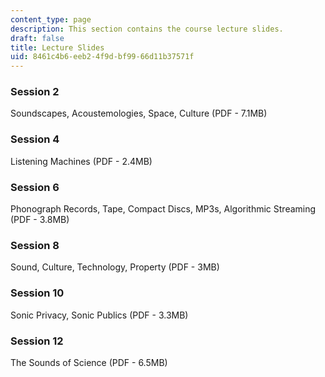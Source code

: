 ```yaml
---
content_type: page
description: This section contains the course lecture slides.
draft: false
title: Lecture Slides
uid: 8461c4b6-eeb2-4f9d-bf99-66d11b37571f
---
```

### Session 2

Soundscapes, Acoustemologies, Space, Culture (PDF - 7.1MB)

### Session 4

Listening Machines (PDF - 2.4MB)

### Session 6

Phonograph Records, Tape, Compact Discs, MP3s, Algorithmic Streaming (PDF - 3.8MB)

### Session 8

Sound, Culture, Technology, Property (PDF - 3MB)

### Session 10

Sonic Privacy, Sonic Publics (PDF - 3.3MB)

### Session 12

The Sounds of Science (PDF - 6.5MB)